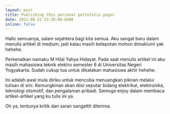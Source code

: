 ```yaml
---
layout: post
title: Publishing this personal portofolio pages
date: 2022-08-22 23:30:00-0400
inline: false
---
```


Hallo semuanya, salam sejahtera bagi kita semua. Aku sangat baru dalam menulis artikel di medium, jadi kalau masih belepotan mohon dimaklumi yak hehehe.

Perkenalkan namaku M Hilal Yahya Hidayat. Pada saat menulis artikel ini aku masih mahasiswa teknik elektro semester 6 di Universitas Negeri Yogyakarta. Sudah cukup tua untuk dikatakan mahasiswa akhir hehehe.

Ini adalah awal mula diriku untuk mencoba menuangkan pikiran melalui tulisan di sini. Kemungkinan akan diisi seputar bidang elektrikal, elektronika, teknologi otomotif, dan pengalaman pribadi. Semoga enjoy dalam membaca artikel-artikel yang ku tulis ini ya.

Oh ya, tentunya kritik dan saran sangatttt diterima.
